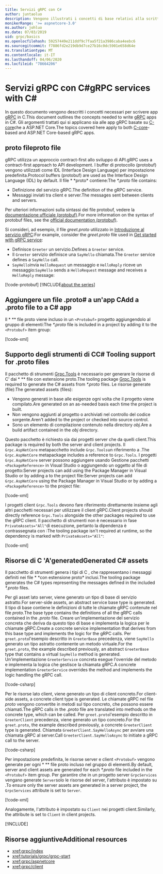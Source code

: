 ```yaml
---
title: Servizi gRPC con C#
author: juntaoluo
description: Vengono illustrati i concetti di base relativi alla scrittura di servizi gRPC con C.
monikerRange: '>= aspnetcore-3.0'
ms.author: johluo
ms.date: 07/03/2019
uid: grpc/basics
ms.openlocfilehash: 59257449e211ddf9c7faa5f21a3986caba4eebc6
ms.sourcegitcommit: f7886fd2e219db9d7ce27b16c0dc5901e658d64e
ms.translationtype: MT
ms.contentlocale: it-IT
ms.lasthandoff: 04/06/2020
ms.locfileid: "78664206"
---
```

# <a name="grpc-services-with-c"></a><span data-ttu-id="49e33-103">Servizi gRPC con C\#</span><span class="sxs-lookup"><span data-stu-id="49e33-103">gRPC services with C\#</span></span>

<span data-ttu-id="49e33-104">In questo documento vengono descritti i concetti necessari per scrivere app [gRPC](https://grpc.io/docs/guides/) in C.</span><span class="sxs-lookup"><span data-stu-id="49e33-104">This document outlines the concepts needed to write [gRPC](https://grpc.io/docs/guides/) apps in C#.</span></span> <span data-ttu-id="49e33-105">Gli argomenti trattati qui si applicano sia alle app gRPC basate su [C-core](https://grpc.io/blog/grpc-stacks)che a ASP.NET Core.</span><span class="sxs-lookup"><span data-stu-id="49e33-105">The topics covered here apply to both [C-core](https://grpc.io/blog/grpc-stacks)-based and ASP.NET Core-based gRPC apps.</span></span>

## <a name="proto-file"></a><span data-ttu-id="49e33-106">proto file</span><span class="sxs-lookup"><span data-stu-id="49e33-106">proto file</span></span>

<span data-ttu-id="49e33-107">gRPC utilizza un approccio contract-first allo sviluppo di API.</span><span class="sxs-lookup"><span data-stu-id="49e33-107">gRPC uses a contract-first approach to API development.</span></span> <span data-ttu-id="49e33-108">I buffer di protocollo (protobuf) vengono utilizzati come IDL (Interface Design Language) per impostazione predefinita.</span><span class="sxs-lookup"><span data-stu-id="49e33-108">Protocol buffers (protobuf) are used as the Interface Design Language (IDL) by default.</span></span> <span data-ttu-id="49e33-109">Il file \* \*proto\* contiene:</span><span class="sxs-lookup"><span data-stu-id="49e33-109">The *\*.proto* file contains:</span></span>

* <span data-ttu-id="49e33-110">Definizione del servizio gRPC.</span><span class="sxs-lookup"><span data-stu-id="49e33-110">The definition of the gRPC service.</span></span>
* <span data-ttu-id="49e33-111">Messaggi inviati tra client e server.</span><span class="sxs-lookup"><span data-stu-id="49e33-111">The messages sent between clients and servers.</span></span>

<span data-ttu-id="49e33-112">Per ulteriori informazioni sulla sintassi dei file protobuf, vedere la [documentazione ufficiale (protobuf)](https://developers.google.com/protocol-buffers/docs/proto3).</span><span class="sxs-lookup"><span data-stu-id="49e33-112">For more information on the syntax of protobuf files, see the [official documentation (protobuf)](https://developers.google.com/protocol-buffers/docs/proto3).</span></span>

<span data-ttu-id="49e33-113">Si consideri, ad esempio, il file *greet.proto* utilizzato in [Introduzione al servizio gRPC](xref:tutorials/grpc/grpc-start):</span><span class="sxs-lookup"><span data-stu-id="49e33-113">For example, consider the *greet.proto* file used in [Get started with gRPC service](xref:tutorials/grpc/grpc-start):</span></span>

* <span data-ttu-id="49e33-114">Definisce `Greeter` un servizio.</span><span class="sxs-lookup"><span data-stu-id="49e33-114">Defines a `Greeter` service.</span></span>
* <span data-ttu-id="49e33-115">Il `Greeter` servizio definisce una `SayHello` chiamata.</span><span class="sxs-lookup"><span data-stu-id="49e33-115">The `Greeter` service defines a `SayHello` call.</span></span>
* <span data-ttu-id="49e33-116">`SayHello`invia `HelloRequest` un messaggio e `HelloReply` riceve un messaggio:</span><span class="sxs-lookup"><span data-stu-id="49e33-116">`SayHello` sends a `HelloRequest` message and receives a `HelloReply` message:</span></span>

[!code-protobuf[](~/tutorials/grpc/grpc-start/sample/GrpcGreeter/Protos/greet.proto)]
[!INCLUDE[about the series](~/includes/code-comments-loc.md)]

## <a name="add-a-proto-file-to-a-c-app"></a><span data-ttu-id="49e33-117">Aggiungere un file .proto\# a un'app C</span><span class="sxs-lookup"><span data-stu-id="49e33-117">Add a .proto file to a C\# app</span></span>

<span data-ttu-id="49e33-118">Il \* \*\* file proto viene incluso in un `<Protobuf>` progetto aggiungendolo al gruppo di elementi:</span><span class="sxs-lookup"><span data-stu-id="49e33-118">The *\*.proto* file is included in a project by adding it to the `<Protobuf>` item group:</span></span>

[!code-xml[](~/tutorials/grpc/grpc-start/sample/GrpcGreeter/GrpcGreeter.csproj?highlight=2&range=7-9)]

## <a name="c-tooling-support-for-proto-files"></a><span data-ttu-id="49e33-119">Supporto degli strumenti di C</span><span class="sxs-lookup"><span data-stu-id="49e33-119">C# Tooling support for .proto files</span></span>

<span data-ttu-id="49e33-120">Il pacchetto di strumenti [Grpc.Tools](https://www.nuget.org/packages/Grpc.Tools/) è necessario per generare le risorse di C' dai \* \*\* file con estensione proto.</span><span class="sxs-lookup"><span data-stu-id="49e33-120">The tooling package [Grpc.Tools](https://www.nuget.org/packages/Grpc.Tools/) is required to generate the C# assets from *\*.proto* files.</span></span> <span data-ttu-id="49e33-121">Le risorse generate (file):</span><span class="sxs-lookup"><span data-stu-id="49e33-121">The generated assets (files):</span></span>

* <span data-ttu-id="49e33-122">Vengono generati in base alle esigenze ogni volta che il progetto viene compilato.</span><span class="sxs-lookup"><span data-stu-id="49e33-122">Are generated on an as-needed basis each time the project is built.</span></span>
* <span data-ttu-id="49e33-123">Non vengono aggiunti al progetto o archiviati nel controllo del codice sorgente.</span><span class="sxs-lookup"><span data-stu-id="49e33-123">Aren't added to the project or checked into source control.</span></span>
* <span data-ttu-id="49e33-124">Sono un elemento di compilazione contenuto nella directory *obj.*</span><span class="sxs-lookup"><span data-stu-id="49e33-124">Are a build artifact contained in the *obj* directory.</span></span>

<span data-ttu-id="49e33-125">Questo pacchetto è richiesto sia dai progetti server che da quelli client.</span><span class="sxs-lookup"><span data-stu-id="49e33-125">This package is required by both the server and client projects.</span></span> <span data-ttu-id="49e33-126">Il `Grpc.AspNetCore` metapacchetto include `Grpc.Tools`un riferimento a .</span><span class="sxs-lookup"><span data-stu-id="49e33-126">The `Grpc.AspNetCore` metapackage includes a reference to `Grpc.Tools`.</span></span> <span data-ttu-id="49e33-127">I progetti `Grpc.AspNetCore` server possono aggiungere usando Gestione pacchetti `<PackageReference>` in Visual Studio o aggiungendo un oggetto al file di progetto:Server projects can add using the Package Manager in Visual Studio or by adding a to the project file:</span><span class="sxs-lookup"><span data-stu-id="49e33-127">Server projects can add `Grpc.AspNetCore` using the Package Manager in Visual Studio or by adding a `<PackageReference>` to the project file:</span></span>

[!code-xml[](~/tutorials/grpc/grpc-start/sample/GrpcGreeter/GrpcGreeter.csproj?highlight=1&range=12)]

<span data-ttu-id="49e33-128">I progetti client `Grpc.Tools` devono fare riferimento direttamente insieme agli altri pacchetti necessari per utilizzare il client gRPC.</span><span class="sxs-lookup"><span data-stu-id="49e33-128">Client projects should directly reference `Grpc.Tools` alongside the other packages required to use the gRPC client.</span></span> <span data-ttu-id="49e33-129">Il pacchetto di strumenti non è necessario in fase `PrivateAssets="All"`di esecuzione, pertanto la dipendenza è contrassegnata con :</span><span class="sxs-lookup"><span data-stu-id="49e33-129">The tooling package isn't required at runtime, so the dependency is marked with `PrivateAssets="All"`:</span></span>

[!code-xml[](~/tutorials/grpc/grpc-start/sample/GrpcGreeterClient/GrpcGreeterClient.csproj?highlight=3&range=9-11)]

## <a name="generated-c-assets"></a><span data-ttu-id="49e33-130">Risorse di C 'A'generated</span><span class="sxs-lookup"><span data-stu-id="49e33-130">Generated C# assets</span></span>

<span data-ttu-id="49e33-131">Il pacchetto di strumenti genera i tipi di C , che rappresentano i messaggi definiti nei file \* \*con estensione proto\* inclusi.</span><span class="sxs-lookup"><span data-stu-id="49e33-131">The tooling package generates the C# types representing the messages defined in the included *\*.proto* files.</span></span>

<span data-ttu-id="49e33-132">Per gli asset lato server, viene generato un tipo di base di servizio astratto.</span><span class="sxs-lookup"><span data-stu-id="49e33-132">For server-side assets, an abstract service base type is generated.</span></span> <span data-ttu-id="49e33-133">Il tipo di base contiene le definizioni di tutte le chiamate gRPC contenute nel file *proto.*</span><span class="sxs-lookup"><span data-stu-id="49e33-133">The base type contains the definitions of all the gRPC calls contained in the *.proto* file.</span></span> <span data-ttu-id="49e33-134">Creare un'implementazione del servizio concreta che deriva da questo tipo di base e implementa la logica per le chiamate gRPC.</span><span class="sxs-lookup"><span data-stu-id="49e33-134">Create a concrete service implementation that derives from this base type and implements the logic for the gRPC calls.</span></span> <span data-ttu-id="49e33-135">Per `greet.proto`l'esempio descritto in `GreeterBase` precedenza, viene `SayHello` generato un tipo astratto contenente un metodo virtuale.</span><span class="sxs-lookup"><span data-stu-id="49e33-135">For the `greet.proto`, the example described previously, an abstract `GreeterBase` type that contains a virtual `SayHello` method is generated.</span></span> <span data-ttu-id="49e33-136">Un'implementazione `GreeterService` concreta esegue l'override del metodo e implementa la logica che gestisce la chiamata gRPC.</span><span class="sxs-lookup"><span data-stu-id="49e33-136">A concrete implementation `GreeterService` overrides the method and implements the logic handling the gRPC call.</span></span>

[!code-csharp[](~/tutorials/grpc/grpc-start/sample/GrpcGreeter/Services/GreeterService.cs?name=snippet)]

<span data-ttu-id="49e33-137">Per le risorse lato client, viene generato un tipo di client concreto.</span><span class="sxs-lookup"><span data-stu-id="49e33-137">For client-side assets, a concrete client type is generated.</span></span> <span data-ttu-id="49e33-138">Le chiamate gRPC nel file *proto* vengono convertite in metodi sul tipo concreto, che possono essere chiamati.</span><span class="sxs-lookup"><span data-stu-id="49e33-138">The gRPC calls in the *.proto* file are translated into methods on the concrete type, which can be called.</span></span> <span data-ttu-id="49e33-139">Per `greet.proto`l'esempio descritto in `GreeterClient` precedenza, viene generato un tipo concreto.</span><span class="sxs-lookup"><span data-stu-id="49e33-139">For the `greet.proto`, the example described previously, a concrete `GreeterClient` type is generated.</span></span> <span data-ttu-id="49e33-140">Chiamata `GreeterClient.SayHelloAsync` per avviare una chiamata gRPC al server.</span><span class="sxs-lookup"><span data-stu-id="49e33-140">Call `GreeterClient.SayHelloAsync` to initiate a gRPC call to the server.</span></span>

[!code-csharp[](~/tutorials/grpc/grpc-start/sample/GrpcGreeterClient/Program.cs?name=snippet)]

<span data-ttu-id="49e33-141">Per impostazione predefinita, le risorse server e client `<Protobuf>` vengono generate per ogni \* \*\* file proto incluso nel gruppo di elementi.</span><span class="sxs-lookup"><span data-stu-id="49e33-141">By default, server and client assets are generated for each *\*.proto* file included in the `<Protobuf>` item group.</span></span> <span data-ttu-id="49e33-142">Per garantire che in un progetto server `GrpcServices` vengano generate `Server`solo le risorse del server, l'attributo è impostato su .</span><span class="sxs-lookup"><span data-stu-id="49e33-142">To ensure only the server assets are generated in a server project, the `GrpcServices` attribute is set to `Server`.</span></span>

[!code-xml[](~/tutorials/grpc/grpc-start/sample/GrpcGreeter/GrpcGreeter.csproj?highlight=2&range=7-9)]

<span data-ttu-id="49e33-143">Analogamente, l'attributo è impostato su `Client` nei progetti client.</span><span class="sxs-lookup"><span data-stu-id="49e33-143">Similarly, the attribute is set to `Client` in client projects.</span></span>

[!INCLUDE[](~/includes/gRPCazure.md)]

## <a name="additional-resources"></a><span data-ttu-id="49e33-144">Risorse aggiuntive</span><span class="sxs-lookup"><span data-stu-id="49e33-144">Additional resources</span></span>

* <xref:grpc/index>
* <xref:tutorials/grpc/grpc-start>
* <xref:grpc/aspnetcore>
* <xref:grpc/client>
